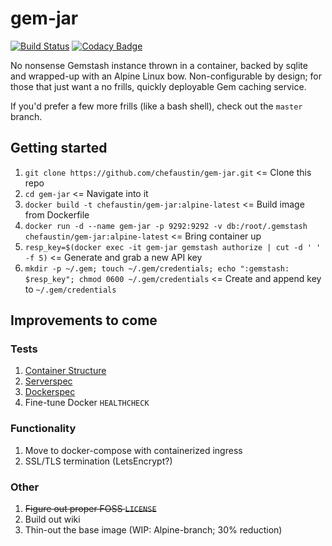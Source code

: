 # gem-jar

[![Build Status](https://travis-ci.org/ChefAustin/gem-jar.svg?branch=master)](https://travis-ci.org/ChefAustin/gem-jar)
[![Codacy Badge](https://api.codacy.com/project/badge/Grade/e8e21cfd9b4a4c66b43eee27ef581513)](https://www.codacy.com/app/ChefAustin/gem-jar?utm_source=github.com&amp;utm_medium=referral&amp;utm_content=ChefAustin/gem-jar&amp;utm_campaign=Badge_Grade)

No nonsense Gemstash instance thrown in a container, backed by sqlite and wrapped-up with an Alpine Linux bow. Non-configurable by design; for those that just want a no frills, quickly deployable Gem caching service.

If you'd prefer a few more frills (like a bash shell), check out the `master` branch.

## Getting started
1.  `git clone https://github.com/chefaustin/gem-jar.git` <= Clone this repo
2.  `cd gem-jar` <= Navigate into it
3.  `docker build -t chefaustin/gem-jar:alpine-latest` <= Build image from Dockerfile
4.  `docker run -d --name gem-jar -p 9292:9292 -v db:/root/.gemstash chefaustin/gem-jar:alpine-latest` <= Bring container up
5.  `resp_key=$(docker exec -it gem-jar gemstash authorize | cut -d ' ' -f 5)` <= Generate and grab a new API key
6.  `mkdir -p ~/.gem; touch ~/.gem/credentials; echo ":gemstash: $resp_key"; chmod 0600 ~/.gem/credentials` <= Create and append key to `~/.gem/credentials`

## Improvements to come
### Tests
1.  [Container Structure](https://github.com/GoogleContainerTools/container-structure-test)
2.  [Serverspec](https://github.com/mizzy/serverspec)
3.  [Dockerspec](https://github.com/zuazo/dockerspec)
4.  Fine-tune Docker `HEALTHCHECK`

### Functionality
1.  Move to docker-compose with containerized ingress
2.  SSL/TLS termination (LetsEncrypt?)

### Other
1.  ~~Figure out proper FOSS `LICENSE`~~
2.  Build out wiki
3.  Thin-out the base image (WIP: Alpine-branch; 30% reduction)
